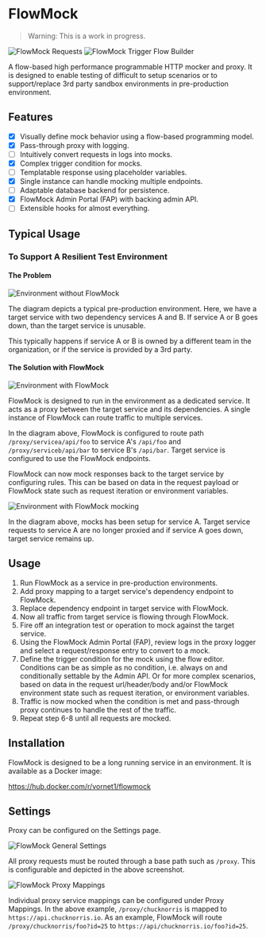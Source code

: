 # FlowMock

> Warning: This is a work in progress.

![FlowMock Requests](./docs/images/flowmock_fap_requests.jpg)
![FlowMock Trigger Flow Builder](./docs/images/flowmock_fap_trigger_flow_builder.jpg)

A flow-based high performance programmable HTTP mocker and proxy.  It is designed to enable testing of difficult to setup scenarios or to support/replace 3rd party sandbox environments in pre-production environment.

## Features

- [x] Visually define mock behavior using a flow-based programming model.
- [x] Pass-through proxy with logging.
- [ ] Intuitively convert requests in logs into mocks.
- [x] Complex trigger condition for mocks.
- [ ] Templatable response using placeholder variables.
- [x] Single instance can handle mocking multiple endpoints.
- [ ] Adaptable database backend for persistence.
- [x] FlowMock Admin Portal (FAP) with backing admin API.
- [ ] Extensible hooks for almost everything.

## Typical Usage

### To Support A Resilient Test Environment

#### The Problem

![Environment without FlowMock](./docs/images/environment_without_flowmock.png)

The diagram depicts a typical pre-production environment.  Here, we have a target service with two dependency services A and B.  If service A or B goes down, than the target service is unusable.

This typically happens if service A or B is owned by a different team in the organization, or if the service is provided by a 3rd party.

#### The Solution with FlowMock

![Environment with FlowMock](./docs/images/environment_with_flowmock.png)

FlowMock is designed to run in the environment as a dedicated service.  It acts as a proxy between the target service and its dependencies.  A single instance of FlowMock can route traffic to multiple services.

In the diagram above, FlowMock is configured to route path `/proxy/servicea/api/foo` to service A's `/api/foo` and `/proxy/serviceb/api/bar` to service B's `/api/bar`.  Target service is configured to use the FlowMock endpoints.

FlowMock can now mock responses back to the target service by configuring rules.  This can be based on data in the request payload or FlowMock state such as request iteration or environment variables.

![Environment with FlowMock mocking](./docs/images/environment_with_flowmock_mocking.png)

In the diagram above, mocks has been setup for service A.  Target service requests to service A are no longer proxied and if service A goes down, target service remains up.

## Usage

1. Run FlowMock as a service in pre-production environments.
2. Add proxy mapping to a target service's dependency endpoint to FlowMock.
3. Replace dependency endpoint in target service with FlowMock.
4. Now all traffic from target service is flowing through FlowMock.
5. Fire off an integration test or operation to mock against the target service.
6. Using the FlowMock Admin Portal (FAP), review logs in the proxy logger and select a request/response entry to convert to a mock.
7. Define the trigger condition for the mock using the flow editor.  Conditions can be as simple as no condition, i.e. always on and conditionally settable by the Admin API.  Or for more complex scenarios, based on data in the request url/header/body and/or FlowMock environment state such as request iteration, or environment variables.
8. Traffic is now mocked when the condition is met and pass-through proxy continues to handle the rest of the traffic.
9. Repeat step 6-8 until all requests are mocked.

## Installation

FlowMock is designed to be a long running service in an environment.  It is available as a Docker image:

https://hub.docker.com/r/vornet1/flowmock

## Settings
Proxy can be configured on the Settings page.

![FlowMock General Settings](./docs/images/flowmock_fap_general_settings.jpg)

All proxy requests must be routed through a base path such as `/proxy`.  This is configurable and depicted in the above screenshot.

![FlowMock Proxy Mappings](./docs/images/flowmock_fap_proxy_mappings.jpg)

Individual proxy service mappings can be configured under Proxy Mappings.  In the above example, `/proxy/chucknorris` is mapped to `https://api.chucknorris.io`.  As an example, FlowMock will route `/proxy/chucknorris/foo?id=25` to `https://api/chucknorris.io/foo?id=25`.
